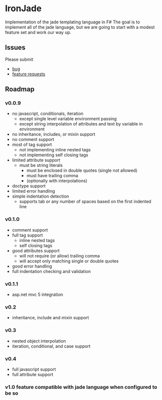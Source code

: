 # IronJade
Implementation of the jade templating language in F#
The goal is to implement all of the jade language, but we are going to start with a modest feature set and work our way up. 
## Issues
Please submit 
* [bug](https://github.com/jaketaylorpro/IronJade/issues/new?title=when%20%5Battempting%20behavior%5D%2C%20%5Berror%5D%20occurs%2C%20instead%20of%20%5Bexpected%5D&body=%23%23%23%20example%0A%60%60%60jade%0A%60%60%60%0A%0A%23%23%23%20error%20result%0A%60%60%60html%0A%60%60%60%0A%23%23%23%20expected%0A%60%60%60html%0A%60%60%60%0A%0A%23%23%23%20possible%20cause%0A*%20%0A%0A%23%23%23%20suggested%20fix%0A*%20)
* [feature requests](https://github.com/jaketaylorpro/IronJade/issues/new?title=in%20order%20to%20%5Bbenefit%5D%2C%20as%20a%20%5Brole%5D%2C%20i%20want%20%5Bgoal%5D) 

## Roadmap

### v0.0.9
* no javascript, conditionals, iteration
  * except single level variable environment passing
  * except string interpolation of attributes and text by variable in environment
* no inheritance, includes, or mixin support
* no comment support
* most of tag support
  * not implementing inline nested tags
  * not implementing self closing tags
* limited attribute support
  * must be string literals
    * must be enclosed in double quotes (single not allowed)
    * must have trailing comma
    * (optionally with interpolations)
* doctype support
* limited error handling
* simple indentation detection
  * supports tab or any number of spaces based on the first indented line

### v0.1.0
* comment support
* full tag support
  * inline nested tags
  * self closing tags
* good attributes support
  * will not require (or allow) trailing comma
  * will accept only matching single or double quotes
* good error handling
* full indentation checking and validation

### v0.1.1
* asp.net mvc 5 integration

### v0.2
* inheritance, include and mixin support

### v0.3
* nested object interpolation
* iteration, conditional, and case support

### v0.4
* full javascript support
* full attribute support

### v1.0 feature compatible with jade language when configured to be so
